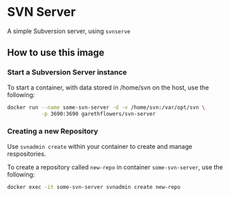 # SVN Server

A simple Subversion server, using `svnserve`

## How to use this image

### Start a Subversion Server instance
To start a container, with data stored in /home/svn on the host, use the following:
```sh
docker run --name some-svn-server -d -v /home/svn:/var/opt/svn \
           -p 3690:3690 garethflowers/svn-server
```

### Creating a new Repository
Use `svnadmin create` within your container to create and manage respositories.

To create a repository called `new-repo` in container `some-svn-server`, use the following:
```sh
docker exec -it some-svn-server svnadmin create new-repo
```
